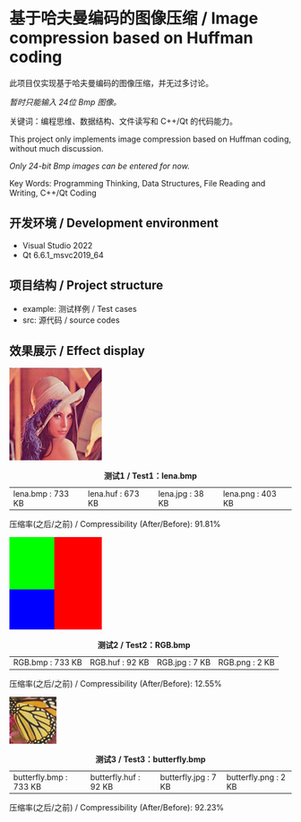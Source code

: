 # 基于哈夫曼编码的图像压缩 / Image compression based on Huffman coding

此项目仅实现基于哈夫曼编码的图像压缩，并无过多讨论。

*暂时只能输入 24位 Bmp 图像。*

关键词：编程思维、数据结构、文件读写和 C++/Qt 的代码能力。

This project only implements image compression based on Huffman coding, without much discussion.

*Only 24-bit Bmp images can be entered for now.*

Key Words: Programming Thinking, Data Structures, File Reading and Writing, C++/Qt Coding

## 开发环境 / Development environment

- Visual Studio 2022
- Qt 6.6.1_msvc2019_64

## 项目结构 / Project structure

- example: 测试样例 / Test cases
- src: 源代码 / source codes

## 效果展示 / Effect display

<img style="zoom:33%;" src="example/lena.jpg" />
<table>
    <caption>
		<strong>测试1 / Test1：lena.bmp</strong>
	</caption>
    <tr>
        <td>lena.bmp : 733 KB</td>
       	<td>lena.huf : 673 KB</td>
        <td>lena.jpg : 38 KB</td>
        <td>lena.png : 403 KB</td>
    </tr>
</table>
<p>压缩率(之后/之前) / Compressibility (After/Before): 91.81%</p>

<img style="zoom:33%;" src="example/RGB.jpg" />
<table>
    <caption>
		<strong>测试2 / Test2：RGB.bmp</strong>
	</caption>
    <tr>
        <td>RGB.bmp : 733 KB</td>
       	<td>RGB.huf : 92 KB</td>
        <td>RGB.jpg : 7 KB</td>
        <td>RGB.png : 2 KB</td>
    </tr>
</table>
<p>压缩率(之后/之前) / Compressibility (After/Before): 12.55%</p>

<img style="zoom:33%;" src="example/butterfly.jpg" />
<table>
    <caption>
		<strong>测试3 / Test3：butterfly.bmp</strong>
	</caption>
    <tr>
        <td>butterfly.bmp : 733 KB</td>
       	<td>butterfly.huf : 92 KB</td>
        <td>butterfly.jpg : 7 KB</td>
        <td>butterfly.png : 2 KB</td>
    </tr>
</table>
<p>压缩率(之后/之前) / Compressibility (After/Before): 92.23%</p>